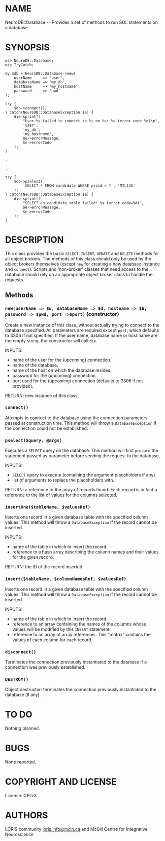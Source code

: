 # NAME

NeuroDB::Database -- Provides a set of methods to run SQL statements on a database

# SYNOPSIS

    use NeuroDB::Database;
    use TryCatch;

    my $db = NeuroDB::Database->new(
        userName     => 'user',
        databaseName => 'my_db',
        hostName     => 'my_hostname',
        password     => 'pwd'
    );

    try {
        $db->connect();
    } catch(NeuroDB::DatabaseException $e) {
        die sprintf(
            "User %s failed to connect to %s on %s: %s (error code %d)\n",
            'user',
            'my_db',
            'my_hostname',
            $e->errorMessage,
            $e->errorCode
        );
    }

    .
    .
    .

    try {
        $db->pselect(
            'SELECT * FROM candidate WHERE pscid = ?', 'MTL135'
        );
    } catch(NeuroDB::DatabaseException $e) {
        die sprintf(
            "SELECT on candidate table failed: %s (error code=%d)",
            $e->errorMessage,
            $e->errorCode
        );
    }

# DESCRIPTION

This class provides the basic `SELECT`, `INSERT`, `UPDATE` and `DELETE` methods
for all object brokers. The methods of this class should only be used by
the object brokers themselves (except `new` for creating a new database
instance and `connect`). Scripts and 'non-broker' classes that need access
to the database should rely on an appropriate object broker class to handle
the requests.

## Methods

### `new(userName => $u, databaseName => $d, hostname => $h, password => $pwd, port =>$port)`  (constructor)

Create a new instance of this class, without actually trying to connect
to the database specified. All parameters are required except `port`, which
defaults to 3306 if not specified. If the user name, database name or host
name are the empty string, the constructor will call `die`.

INPUTS:
  - name of the user for the (upcoming) connection.
  - name of the database.
  - name of the host on which the database resides.
  - password for the (upcoming) connection.
  - port used for the (upcoming) connection (defaults to 3306 if not provided).

RETURN: new instance of this class.

### `connect()`

Attempts to connect to the database using the connection parameters passed
at construction time. This method will throw a `DatabaseException` if the
connection could not be established.

### `pselect($query, @args)`

Executes a `SELECT` query on the database. This method will first `prepare`
the statement passed as parameter before sending the request to the database.

INPUTS: 
  - `SELECT` query to execute (containing the argument placeholders if any).
  - list of arguments to replace the placeholders with.

RETURN: a reference to the array of records found. Each record is in fact a
        reference to the list of values for the columns selected.

### `insertOne($tableName, $valuesRef)`

Inserts one record in a given database table with the specified column values.
This method will throw a `DatabaseException` if the record cannot be inserted.

INPUTS: 
  - name of the table in which to insert the record.
  - reference to a hash array describing the column names and their values
    for the given record.

RETURN: the ID of the record inserted.

### `insert($tableName, $columnNamesRef, $valuesRef)`

Inserts one record in a given database table with the specified column values.
This method will throw a `DatabaseException` if the record cannot be inserted.

INPUTS: 
  - name of the table in which to insert the record.
  - reference to an array containing the names of the columns whose values
    will be modified by this `INSERT` statement.
  - reference to an array of array references. This "matrix" contains the
    values of each column for each record.

### `disconnect()`

Terminates the connection previously instantiated to the database if a 
connection was previously established.

### `DESTROY()`

Object destructor: terminates the connection previously instantiated to the
database (if any).

# TO DO

Nothing planned.

# BUGS

None reported.

# COPYRIGHT AND LICENSE

License: GPLv3

# AUTHORS

LORIS community <loris.info@mcin.ca> and McGill Centre for Integrative
Neuroscience
